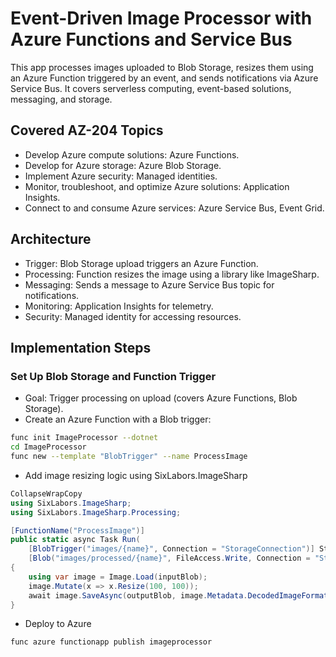 # Event-Driven Image Processor with Azure Functions and Service Bus

This app processes images uploaded to Blob Storage, resizes them using an Azure Function triggered by an event, and sends notifications via Azure Service Bus. It covers serverless computing, event-based solutions, messaging, and storage.

## Covered AZ-204 Topics
- Develop Azure compute solutions: Azure Functions.
- Develop for Azure storage: Azure Blob Storage.
- Implement Azure security: Managed identities.
- Monitor, troubleshoot, and optimize Azure solutions: Application Insights.
- Connect to and consume Azure services: Azure Service Bus, Event Grid.
## Architecture
- Trigger: Blob Storage upload triggers an Azure Function.
- Processing: Function resizes the image using a library like ImageSharp.
- Messaging: Sends a message to Azure Service Bus topic for notifications.
- Monitoring: Application Insights for telemetry.
- Security: Managed identity for accessing resources.
## Implementation Steps
###	Set Up Blob Storage and Function Trigger 
- Goal: Trigger processing on upload (covers Azure Functions, Blob Storage).
- Create an Azure Function with a Blob trigger:
```bash
func init ImageProcessor --dotnet
cd ImageProcessor
func new --template "BlobTrigger" --name ProcessImage
```
- Add image resizing logic using SixLabors.ImageSharp

```csharp
CollapseWrapCopy
using SixLabors.ImageSharp;
using SixLabors.ImageSharp.Processing;

[FunctionName("ProcessImage")]
public static async Task Run(
    [BlobTrigger("images/{name}", Connection = "StorageConnection")] Stream inputBlob,
    [Blob("images/processed/{name}", FileAccess.Write, Connection = "StorageConnection")] Stream outputBlob)
{
    using var image = Image.Load(inputBlob);
    image.Mutate(x => x.Resize(100, 100));
    await image.SaveAsync(outputBlob, image.Metadata.DecodedImageFormat);
}
```
- Deploy to Azure
```bash
func azure functionapp publish imageprocessor
```